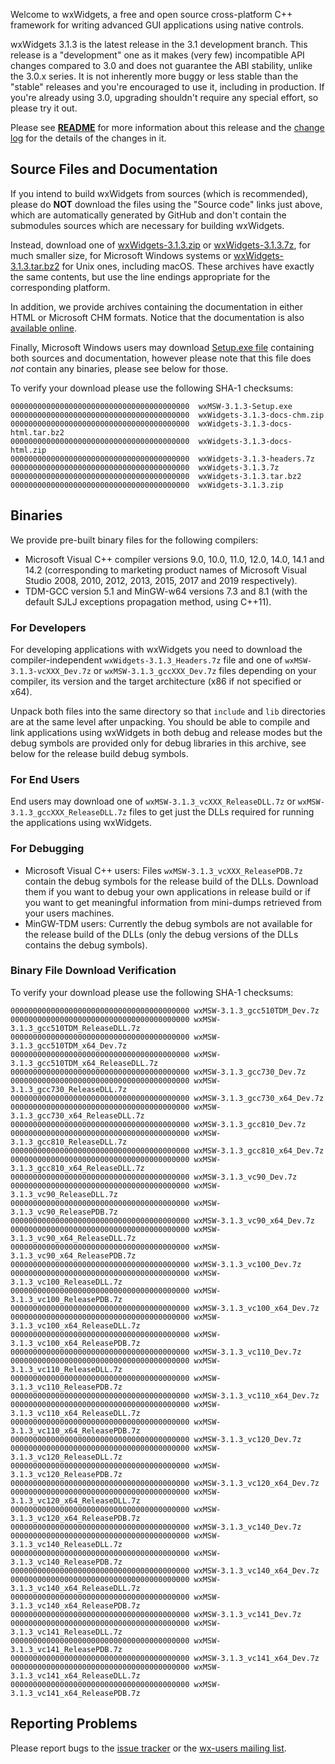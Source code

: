 Welcome to wxWidgets, a free and open source cross-platform C++ framework for writing advanced GUI applications using native controls.

wxWidgets 3.1.3 is the latest release in the 3.1 development branch. This release is a "development" one as it makes (very few) incompatible API changes compared to 3.0 and does not guarantee the ABI stability, unlike the 3.0.x series. It is not inherently more buggy or less stable than the "stable" releases and you're encouraged to use it, including in production. If you're already using 3.0, upgrading shouldn't require any special effort, so please try it out.

Please see [**README**](https://raw.githubusercontent.com/wxWidgets/wxWidgets/v3.1.3/docs/readme.txt) for more information about this release and the [change log](https://raw.githubusercontent.com/wxWidgets/wxWidgets/v3.1.3/docs/changes.txt) for the details of the changes in it.


## Source Files and Documentation

If you intend to build wxWidgets from sources (which is recommended), please do **NOT** download the files using the "Source code" links just above, which are automatically generated by GitHub and don't contain the submodules sources which are necessary for building wxWidgets.

Instead, download one of [wxWidgets-3.1.3.zip](https://github.com/wxWidgets/wxWidgets/releases/download/v3.1.3/wxWidgets-3.1.3.zip) or [wxWidgets-3.1.3.7z](https://github.com/wxWidgets/wxWidgets/releases/download/v3.1.3/wxWidgets-3.1.3.7z), for much smaller size, for Microsoft Windows systems or [wxWidgets-3.1.3.tar.bz2](https://github.com/wxWidgets/wxWidgets/releases/download/v3.1.3/wxWidgets-3.1.3.tar.bz2) for Unix ones, including macOS. These archives have exactly the same contents, but use the line endings appropriate for the corresponding platform.

In addition, we provide archives containing the documentation in either HTML or Microsoft CHM formats. Notice that the documentation is also [available online](https://docs.wxwidgets.org/3.1.3).

Finally, Microsoft Windows users may download [Setup.exe file](https://github.com/wxWidgets/wxWidgets/releases/download/v3.1.3/wxMSW-3.1.3-Setup.exe) containing both sources and documentation, however please note that this file does _not_ contain any binaries, please see below for those.

To verify your download please use the following SHA-1 checksums:

    0000000000000000000000000000000000000000  wxMSW-3.1.3-Setup.exe
    0000000000000000000000000000000000000000  wxWidgets-3.1.3-docs-chm.zip
    0000000000000000000000000000000000000000  wxWidgets-3.1.3-docs-html.tar.bz2
    0000000000000000000000000000000000000000  wxWidgets-3.1.3-docs-html.zip
    0000000000000000000000000000000000000000  wxWidgets-3.1.3-headers.7z
    0000000000000000000000000000000000000000  wxWidgets-3.1.3.7z
    0000000000000000000000000000000000000000  wxWidgets-3.1.3.tar.bz2
    0000000000000000000000000000000000000000  wxWidgets-3.1.3.zip

## Binaries

We provide pre-built binary files for the following compilers:

* Microsoft Visual C++ compiler versions 9.0, 10.0, 11.0, 12.0, 14.0, 14.1 and 14.2 (corresponding to marketing product names of Microsoft Visual Studio 2008, 2010, 2012, 2013, 2015, 2017 and 2019 respectively).
* TDM-GCC version 5.1 and MinGW-w64 versions 7.3 and 8.1 (with the default SJLJ exceptions propagation method, using C++11).

### For Developers

For developing applications with wxWidgets you need to download the compiler-independent `wxWidgets-3.1.3_Headers.7z` file and one of `wxMSW-3.1.3-vcXXX_Dev.7z` or `wxMSW-3.1.3_gccXXX_Dev.7z` files depending on your compiler, its version and the target architecture (x86 if not specified or x64).

Unpack both files into the same directory so that `include` and `lib` directories are at the same level after unpacking. You should be able to compile and link applications using wxWidgets in both debug and release modes but the debug symbols are provided only for debug libraries in this archive, see below for the release build debug symbols.

### For End Users

End users may download one of `wxMSW-3.1.3_vcXXX_ReleaseDLL.7z` or `wxMSW-3.1.3_gccXXX_ReleaseDLL.7z` files to get just the DLLs required for running the applications using wxWidgets.

### For Debugging

* Microsoft Visual C++ users: Files `wxMSW-3.1.3_vcXXX_ReleasePDB.7z` contain the debug symbols for the release build of the DLLs. Download them if you want to debug your own applications in release build or if you want to get meaningful information from mini-dumps retrieved from your users machines.
* MinGW-TDM users: Currently the debug symbols are not available for the release build of the DLLs (only the debug versions of the DLLs contains the debug symbols).

### Binary File Download Verification

To verify your download please use the following SHA-1 checksums:

    0000000000000000000000000000000000000000 wxMSW-3.1.3_gcc510TDM_Dev.7z
    0000000000000000000000000000000000000000 wxMSW-3.1.3_gcc510TDM_ReleaseDLL.7z
    0000000000000000000000000000000000000000 wxMSW-3.1.3_gcc510TDM_x64_Dev.7z
    0000000000000000000000000000000000000000 wxMSW-3.1.3_gcc510TDM_x64_ReleaseDLL.7z
    0000000000000000000000000000000000000000 wxMSW-3.1.3_gcc730_Dev.7z
    0000000000000000000000000000000000000000 wxMSW-3.1.3_gcc730_ReleaseDLL.7z
    0000000000000000000000000000000000000000 wxMSW-3.1.3_gcc730_x64_Dev.7z
    0000000000000000000000000000000000000000 wxMSW-3.1.3_gcc730_x64_ReleaseDLL.7z
    0000000000000000000000000000000000000000 wxMSW-3.1.3_gcc810_Dev.7z
    0000000000000000000000000000000000000000 wxMSW-3.1.3_gcc810_ReleaseDLL.7z
    0000000000000000000000000000000000000000 wxMSW-3.1.3_gcc810_x64_Dev.7z
    0000000000000000000000000000000000000000 wxMSW-3.1.3_gcc810_x64_ReleaseDLL.7z
    0000000000000000000000000000000000000000 wxMSW-3.1.3_vc90_Dev.7z
    0000000000000000000000000000000000000000 wxMSW-3.1.3_vc90_ReleaseDLL.7z
    0000000000000000000000000000000000000000 wxMSW-3.1.3_vc90_ReleasePDB.7z
    0000000000000000000000000000000000000000 wxMSW-3.1.3_vc90_x64_Dev.7z
    0000000000000000000000000000000000000000 wxMSW-3.1.3_vc90_x64_ReleaseDLL.7z
    0000000000000000000000000000000000000000 wxMSW-3.1.3_vc90_x64_ReleasePDB.7z
    0000000000000000000000000000000000000000 wxMSW-3.1.3_vc100_Dev.7z
    0000000000000000000000000000000000000000 wxMSW-3.1.3_vc100_ReleaseDLL.7z
    0000000000000000000000000000000000000000 wxMSW-3.1.3_vc100_ReleasePDB.7z
    0000000000000000000000000000000000000000 wxMSW-3.1.3_vc100_x64_Dev.7z
    0000000000000000000000000000000000000000 wxMSW-3.1.3_vc100_x64_ReleaseDLL.7z
    0000000000000000000000000000000000000000 wxMSW-3.1.3_vc100_x64_ReleasePDB.7z
    0000000000000000000000000000000000000000 wxMSW-3.1.3_vc110_Dev.7z
    0000000000000000000000000000000000000000 wxMSW-3.1.3_vc110_ReleaseDLL.7z
    0000000000000000000000000000000000000000 wxMSW-3.1.3_vc110_ReleasePDB.7z
    0000000000000000000000000000000000000000 wxMSW-3.1.3_vc110_x64_Dev.7z
    0000000000000000000000000000000000000000 wxMSW-3.1.3_vc110_x64_ReleaseDLL.7z
    0000000000000000000000000000000000000000 wxMSW-3.1.3_vc110_x64_ReleasePDB.7z
    0000000000000000000000000000000000000000 wxMSW-3.1.3_vc120_Dev.7z
    0000000000000000000000000000000000000000 wxMSW-3.1.3_vc120_ReleaseDLL.7z
    0000000000000000000000000000000000000000 wxMSW-3.1.3_vc120_ReleasePDB.7z
    0000000000000000000000000000000000000000 wxMSW-3.1.3_vc120_x64_Dev.7z
    0000000000000000000000000000000000000000 wxMSW-3.1.3_vc120_x64_ReleaseDLL.7z
    0000000000000000000000000000000000000000 wxMSW-3.1.3_vc120_x64_ReleasePDB.7z
    0000000000000000000000000000000000000000 wxMSW-3.1.3_vc140_Dev.7z
    0000000000000000000000000000000000000000 wxMSW-3.1.3_vc140_ReleaseDLL.7z
    0000000000000000000000000000000000000000 wxMSW-3.1.3_vc140_ReleasePDB.7z
    0000000000000000000000000000000000000000 wxMSW-3.1.3_vc140_x64_Dev.7z
    0000000000000000000000000000000000000000 wxMSW-3.1.3_vc140_x64_ReleaseDLL.7z
    0000000000000000000000000000000000000000 wxMSW-3.1.3_vc140_x64_ReleasePDB.7z
    0000000000000000000000000000000000000000 wxMSW-3.1.3_vc141_Dev.7z
    0000000000000000000000000000000000000000 wxMSW-3.1.3_vc141_ReleaseDLL.7z
    0000000000000000000000000000000000000000 wxMSW-3.1.3_vc141_ReleasePDB.7z
    0000000000000000000000000000000000000000 wxMSW-3.1.3_vc141_x64_Dev.7z
    0000000000000000000000000000000000000000 wxMSW-3.1.3_vc141_x64_ReleaseDLL.7z
    0000000000000000000000000000000000000000 wxMSW-3.1.3_vc141_x64_ReleasePDB.7z


## Reporting Problems

Please report bugs to the [issue tracker](https://trac.wxwidgets.org/newticket) or the [wx-users mailing list](http://groups.google.com/group/wx-users).
